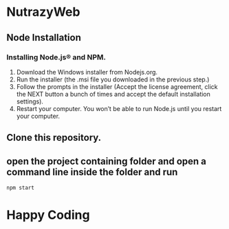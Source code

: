 # NutrazyWeb

## Node Installation
### Installing Node.js® and NPM.
1. Download the Windows installer from Nodejs.org.
1. Run the installer (the .msi file you downloaded in the previous step.)
1. Follow the prompts in the installer (Accept the license agreement, click the NEXT button a bunch of times and accept the default installation settings).
1. Restart your computer. You won’t be able to run Node.js until you restart your computer.

## Clone this repository.

## open the project containing folder and open a command line inside the folder and run 

`npm start`
 
# Happy Coding

